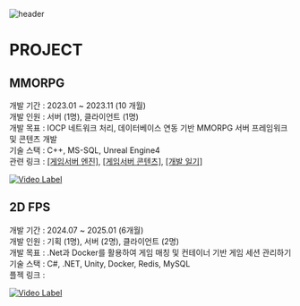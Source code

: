 <div>

  <!--Header-->
  ![header](https://capsule-render.vercel.app/api?type=Waving&color=timeGradient&height=300&section=header&text=Apeirogon99&fontSize=90)
  
</div>

<div>
  <!--Body-->

  # PROJECT
  ## MMORPG
  개발 기간 : 2023.01 ~ 2023.11 (10 개월) </br>
  개발 인원 : 서버 (1명), 클라이언트 (1명) </br>
  개발 목표 : IOCP 네트워크 처리, 데이터베이스 연동 기반 MMORPG 서버 프레임워크 및 콘텐츠 개발 </br>
  기술 스택 : C++, MS-SQL, Unreal Engine4 </br>
  관련 링크 : [[게임서버 엔진]](https://github.com/Apeirogon99/ApeirogonServerEngine), 
             [[게임서버 콘텐츠]](https://github.com/Apeirogon99/Project_LD_Server),
             [[개발 일기]](https://apeirogon99.tistory.com/category/%5BMMORPG%5D)

  [![Video Label](http://img.youtube.com/vi/V_tvPMT1-Mk/0.jpg)](https://youtu.be/V_tvPMT1-Mk)

  ## 2D FPS
  개발 기간 : 2024.07 ~ 2025.01 (6개월) </br>
  개발 인원 : 기획 (1명), 서버 (2명), 클라이언트 (2명) </br>
  개발 목표 : .Net과 Docker를 활용하여 게임 매칭 및 컨테이너 기반 게임 세션 관리하기 </br>
  기술 스택 : C#, .NET, Unity, Docker, Redis, MySQL </br>
  플젝 링크 : 
  
  [![Video Label](http://img.youtube.com/vi/444oGjuMZwc/0.jpg)](https://youtu.be/444oGjuMZwc)
  
</div>
